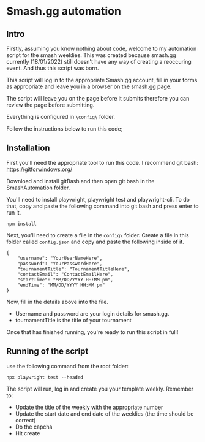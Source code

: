 # Smash.gg automation

## Intro

Firstly, assuming you know nothing about code, welcome to my automation script for the smash weeklies. This was created because smash.gg currently (18/01/2022) still doesn't have any way of creating a reoccuring event. And thus this script was born.

This script will log in to the appropriate Smash.gg account, fill in your forms as appropriate and leave you in a browser on the smash.gg page. 

The script will leave you on the page before it submits therefore you can review the page before submitting.

Everything is configured in `\config\` folder. 

Follow the instructions below to run this code; 

## Installation

First you'll need the appropriate tool to run this code. I recommend git bash: https://gitforwindows.org/ 

Download and install gitBash and then open git bash in the SmashAutomation folder. 

You'll need to install playwright, playwright test and playwright-cli. To do that, copy and paste the following command into git bash and press enter to run it.

```
npm install
```

Next, you'll need to create a file in the `config\` folder. Create a file in this folder called `config.json` and copy and paste the following inside of it.

```
{
    "username": "YourUserNameHere",
    "password": "YourPasswordHere",
    "tournamentTitle": "TournamentTitleHere",
    "contactEmail": "ContactEmailHere",
    "startTime": "MM/DD/YYYY HH:MM pm",
    "endTime": "MM/DD/YYYY HH:MM pm"
}
```
Now, fill in the details above into the file. 
- Username and password are your login details for smash.gg.
- tournamentTitle is the title of your tournament

Once that has finished running, you're ready to run this script in full!

## Running of the script
use the following command from the root folder:

``` 
npx playwright test --headed
```
The script will run, log in and create you your template weekly. Remember to:

- Update the title of the weekly with the appropriate number
- Update the start date and end date of the weeklies (the time should be correct)
- Do the capcha
- Hit create
